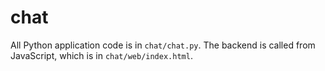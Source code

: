 # chat

All Python application code is in `chat/chat.py`. The backend is called from JavaScript, which is in `chat/web/index.html`.


